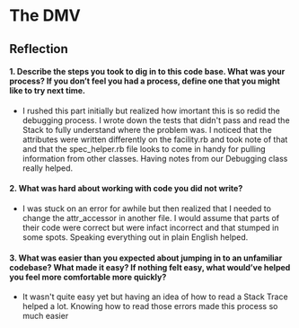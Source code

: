 # The DMV

## Reflection

#### **1. Describe the steps you took to dig in to this code base. What was your process? If you don’t feel you had a process, define one that you might like to try next time.**

- I rushed this part initially but realized how imortant this is so redid the debugging process. I wrote down the tests that didn't pass and read the Stack to fully understand where the problem was. I noticed that the attributes were written differently on the facility.rb and took note of that and that the spec_helper.rb file looks to come in handy for pulling information from other classes. Having notes from our Debugging class really helped.


#### **2. What was hard about working with code you did not write?**

- I was stuck on an error for awhile but then realized that I needed to change the attr_accessor in another file. I would assume that parts of their code were correct but were infact incorrect and that stumped in some spots. Speaking everything out in plain English helped.

#### **3. What was easier than you expected about jumping in to an unfamiliar codebase? What made it easy? If nothing felt easy, what would’ve helped you feel more comfortable more quickly?**

- It wasn't quite easy yet but having an idea of how to read a Stack Trace helped a lot. Knowing how to read those errors made this process so much easier

